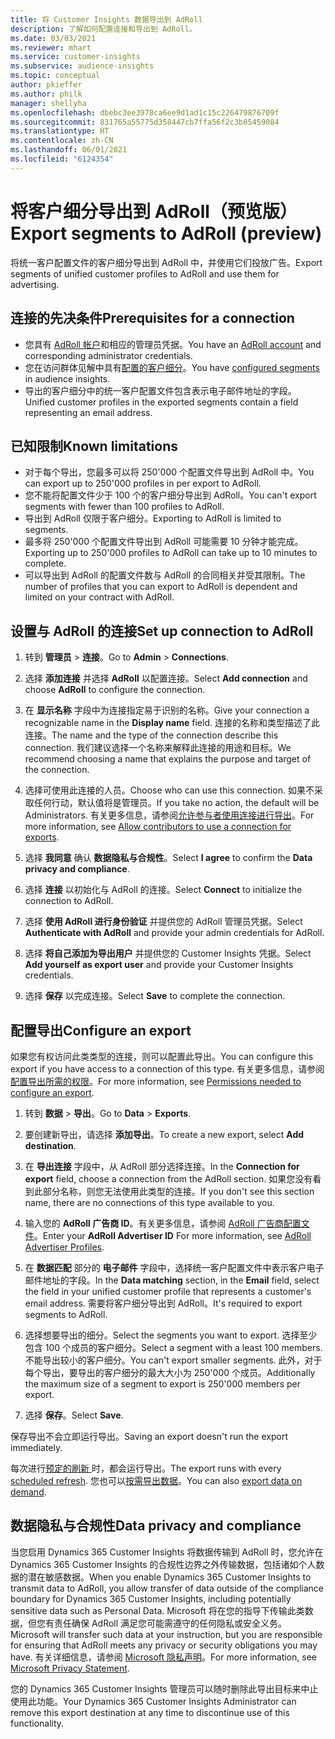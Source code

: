 ```yaml
---
title: 将 Customer Insights 数据导出到 AdRoll
description: 了解如何配置连接和导出到 AdRoll。
ms.date: 03/03/2021
ms.reviewer: mhart
ms.service: customer-insights
ms.subservice: audience-insights
ms.topic: conceptual
author: pkieffer
ms.author: philk
manager: shellyha
ms.openlocfilehash: dbebc3ee3978ca6ee9d1ad1c15c226479876709f
ms.sourcegitcommit: 831765a55775d358447cb7ffa56f2c3b85459084
ms.translationtype: HT
ms.contentlocale: zh-CN
ms.lasthandoff: 06/01/2021
ms.locfileid: "6124354"
---
```

# <a name="export-segments-to-adroll-preview"></a><span data-ttu-id="74ced-103">将客户细分导出到 AdRoll（预览版）</span><span class="sxs-lookup"><span data-stu-id="74ced-103">Export segments to AdRoll (preview)</span></span>

<span data-ttu-id="74ced-104">将统一客户配置文件的客户细分导出到 AdRoll 中，并使用它们投放广告。</span><span class="sxs-lookup"><span data-stu-id="74ced-104">Export segments of unified customer profiles to AdRoll and use them for advertising.</span></span> 

## <a name="prerequisites-for-a-connection"></a><span data-ttu-id="74ced-105">连接的先决条件</span><span class="sxs-lookup"><span data-stu-id="74ced-105">Prerequisites for a connection</span></span>

-   <span data-ttu-id="74ced-106">您具有 [AdRoll 帐户](https://www.adroll.com/)和相应的管理员凭据。</span><span class="sxs-lookup"><span data-stu-id="74ced-106">You have an [AdRoll account](https://www.adroll.com/) and corresponding administrator credentials.</span></span>
-   <span data-ttu-id="74ced-107">您在访问群体见解中具有[配置的客户细分](segments.md)。</span><span class="sxs-lookup"><span data-stu-id="74ced-107">You have [configured segments](segments.md) in audience insights.</span></span>
-   <span data-ttu-id="74ced-108">导出的客户细分中的统一客户配置文件包含表示电子邮件地址的字段。</span><span class="sxs-lookup"><span data-stu-id="74ced-108">Unified customer profiles in the exported segments contain a field representing an email address.</span></span>

## <a name="known-limitations"></a><span data-ttu-id="74ced-109">已知限制</span><span class="sxs-lookup"><span data-stu-id="74ced-109">Known limitations</span></span>

- <span data-ttu-id="74ced-110">对于每个导出，您最多可以将 250'000 个配置文件导出到 AdRoll 中。</span><span class="sxs-lookup"><span data-stu-id="74ced-110">You can export up to 250'000 profiles in per export to AdRoll.</span></span>
- <span data-ttu-id="74ced-111">您不能将配置文件少于 100 个的客户细分导出到 AdRoll。</span><span class="sxs-lookup"><span data-stu-id="74ced-111">You can't export segments with fewer than 100 profiles to AdRoll.</span></span> 
- <span data-ttu-id="74ced-112">导出到 AdRoll 仅限于客户细分。</span><span class="sxs-lookup"><span data-stu-id="74ced-112">Exporting to AdRoll is limited to segments.</span></span>
- <span data-ttu-id="74ced-113">最多将 250'000 个配置文件导出到 AdRoll 可能需要 10 分钟才能完成。</span><span class="sxs-lookup"><span data-stu-id="74ced-113">Exporting up to 250'000 profiles to AdRoll can take up to 10 minutes to complete.</span></span> 
- <span data-ttu-id="74ced-114">可以导出到 AdRoll 的配置文件数与 AdRoll 的合同相关并受其限制。</span><span class="sxs-lookup"><span data-stu-id="74ced-114">The number of profiles that you can export to AdRoll is dependent and limited on your contract with AdRoll.</span></span>

## <a name="set-up-connection-to-adroll"></a><span data-ttu-id="74ced-115">设置与 AdRoll 的连接</span><span class="sxs-lookup"><span data-stu-id="74ced-115">Set up connection to AdRoll</span></span>

1. <span data-ttu-id="74ced-116">转到 **管理员** > **连接**。</span><span class="sxs-lookup"><span data-stu-id="74ced-116">Go to **Admin** > **Connections**.</span></span>

1. <span data-ttu-id="74ced-117">选择 **添加连接** 并选择 **AdRoll** 以配置连接。</span><span class="sxs-lookup"><span data-stu-id="74ced-117">Select **Add connection** and choose **AdRoll** to configure the connection.</span></span>

1. <span data-ttu-id="74ced-118">在 **显示名称** 字段中为连接指定易于识别的名称。</span><span class="sxs-lookup"><span data-stu-id="74ced-118">Give your connection a recognizable name in the **Display name** field.</span></span> <span data-ttu-id="74ced-119">连接的名称和类型描述了此连接。</span><span class="sxs-lookup"><span data-stu-id="74ced-119">The name and the type of the connection describe this connection.</span></span> <span data-ttu-id="74ced-120">我们建议选择一个名称来解释此连接的用途和目标。</span><span class="sxs-lookup"><span data-stu-id="74ced-120">We recommend choosing a name that explains the purpose and target of the connection.</span></span>

1. <span data-ttu-id="74ced-121">选择可使用此连接的人员。</span><span class="sxs-lookup"><span data-stu-id="74ced-121">Choose who can use this connection.</span></span> <span data-ttu-id="74ced-122">如果不采取任何行动，默认值将是管理员。</span><span class="sxs-lookup"><span data-stu-id="74ced-122">If you take no action, the default will be Administrators.</span></span> <span data-ttu-id="74ced-123">有关更多信息，请参阅[允许参与者使用连接进行导出](connections.md#allow-contributors-to-use-a-connection-for-exports)。</span><span class="sxs-lookup"><span data-stu-id="74ced-123">For more information, see [Allow contributors to use a connection for exports](connections.md#allow-contributors-to-use-a-connection-for-exports).</span></span>

1. <span data-ttu-id="74ced-124">选择 **我同意** 确认 **数据隐私与合规性**。</span><span class="sxs-lookup"><span data-stu-id="74ced-124">Select **I agree** to confirm the **Data privacy and compliance**.</span></span>

1. <span data-ttu-id="74ced-125">选择 **连接** 以初始化与 AdRoll 的连接。</span><span class="sxs-lookup"><span data-stu-id="74ced-125">Select **Connect** to initialize the connection to AdRoll.</span></span>

1. <span data-ttu-id="74ced-126">选择 **使用 AdRoll 进行身份验证** 并提供您的 AdRoll 管理员凭据。</span><span class="sxs-lookup"><span data-stu-id="74ced-126">Select **Authenticate with AdRoll** and provide your admin credentials for AdRoll.</span></span> 

1. <span data-ttu-id="74ced-127">选择 **将自己添加为导出用户** 并提供您的 Customer Insights 凭据。</span><span class="sxs-lookup"><span data-stu-id="74ced-127">Select **Add yourself as export user** and provide your Customer Insights credentials.</span></span>

1. <span data-ttu-id="74ced-128">选择 **保存** 以完成连接。</span><span class="sxs-lookup"><span data-stu-id="74ced-128">Select **Save** to complete the connection.</span></span>

## <a name="configure-an-export"></a><span data-ttu-id="74ced-129">配置导出</span><span class="sxs-lookup"><span data-stu-id="74ced-129">Configure an export</span></span>

<span data-ttu-id="74ced-130">如果您有权访问此类类型的连接，则可以配置此导出。</span><span class="sxs-lookup"><span data-stu-id="74ced-130">You can configure this export if you have access to a connection of this type.</span></span> <span data-ttu-id="74ced-131">有关更多信息，请参阅[配置导出所需的权限](export-destinations.md#set-up-a-new-export)。</span><span class="sxs-lookup"><span data-stu-id="74ced-131">For more information, see [Permissions needed to configure an export](export-destinations.md#set-up-a-new-export).</span></span>

1. <span data-ttu-id="74ced-132">转到 **数据** > **导出**。</span><span class="sxs-lookup"><span data-stu-id="74ced-132">Go to **Data** > **Exports**.</span></span>

1. <span data-ttu-id="74ced-133">要创建新导出，请选择 **添加导出**。</span><span class="sxs-lookup"><span data-stu-id="74ced-133">To create a new export, select **Add destination**.</span></span>

1. <span data-ttu-id="74ced-134">在 **导出连接** 字段中，从 AdRoll 部分选择连接。</span><span class="sxs-lookup"><span data-stu-id="74ced-134">In the **Connection for export** field, choose a connection from the AdRoll section.</span></span> <span data-ttu-id="74ced-135">如果您没有看到此部分名称，则您无法使用此类型的连接。</span><span class="sxs-lookup"><span data-stu-id="74ced-135">If you don't see this section name, there are no connections of this type available to you.</span></span>

1. <span data-ttu-id="74ced-136">输入您的 **AdRoll 广告商 ID**。有关更多信息，请参阅 [AdRoll 广告商配置文件](https://help.adroll.com/hc/articles/212011838-Advertiser-Profiles)。</span><span class="sxs-lookup"><span data-stu-id="74ced-136">Enter your **AdRoll Advertiser ID** For more information, see [AdRoll Advertiser Profiles](https://help.adroll.com/hc/articles/212011838-Advertiser-Profiles).</span></span>

3. <span data-ttu-id="74ced-137">在 **数据匹配** 部分的 **电子邮件** 字段中，选择统一客户配置文件中表示客户电子邮件地址的字段。</span><span class="sxs-lookup"><span data-stu-id="74ced-137">In the **Data matching** section, in the **Email** field, select the field in your unified customer profile that represents a customer's email address.</span></span> <span data-ttu-id="74ced-138">需要将客户细分导出到 AdRoll。</span><span class="sxs-lookup"><span data-stu-id="74ced-138">It's required to export segments to AdRoll.</span></span>

1. <span data-ttu-id="74ced-139">选择想要导出的细分。</span><span class="sxs-lookup"><span data-stu-id="74ced-139">Select the segments you want to export.</span></span> <span data-ttu-id="74ced-140">选择至少包含 100 个成员的客户细分。</span><span class="sxs-lookup"><span data-stu-id="74ced-140">Select a segment with a least 100 members.</span></span> <span data-ttu-id="74ced-141">不能导出较小的客户细分。</span><span class="sxs-lookup"><span data-stu-id="74ced-141">You can't export smaller segments.</span></span> <span data-ttu-id="74ced-142">此外，对于每个导出，要导出的客户细分的最大大小为 250'000 个成员。</span><span class="sxs-lookup"><span data-stu-id="74ced-142">Additionally the maximum size of a segment to export is 250'000 members per export.</span></span> 

1. <span data-ttu-id="74ced-143">选择 **保存**。</span><span class="sxs-lookup"><span data-stu-id="74ced-143">Select **Save**.</span></span>

<span data-ttu-id="74ced-144">保存导出不会立即运行导出。</span><span class="sxs-lookup"><span data-stu-id="74ced-144">Saving an export doesn't run the export immediately.</span></span>

<span data-ttu-id="74ced-145">每次进行[预定的刷新 ](system.md#schedule-tab)时，都会运行导出。</span><span class="sxs-lookup"><span data-stu-id="74ced-145">The export runs with every [scheduled refresh](system.md#schedule-tab).</span></span> <span data-ttu-id="74ced-146">您也可以[按需导出数据](export-destinations.md#run-exports-on-demand)。</span><span class="sxs-lookup"><span data-stu-id="74ced-146">You can also [export data on demand](export-destinations.md#run-exports-on-demand).</span></span> 


## <a name="data-privacy-and-compliance"></a><span data-ttu-id="74ced-147">数据隐私与合规性</span><span class="sxs-lookup"><span data-stu-id="74ced-147">Data privacy and compliance</span></span>

<span data-ttu-id="74ced-148">当您启用 Dynamics 365 Customer Insights 将数据传输到 AdRoll 时，您允许在 Dynamics 365 Customer Insights 的合规性边界之外传输数据，包括诸如个人数据的潜在敏感数据。</span><span class="sxs-lookup"><span data-stu-id="74ced-148">When you enable Dynamics 365 Customer Insights to transmit data to AdRoll, you allow transfer of data outside of the compliance boundary for Dynamics 365 Customer Insights, including potentially sensitive data such as Personal Data.</span></span> <span data-ttu-id="74ced-149">Microsoft 将在您的指导下传输此类数据，但您有责任确保 AdRoll 满足您可能需遵守的任何隐私或安全义务。</span><span class="sxs-lookup"><span data-stu-id="74ced-149">Microsoft will transfer such data at your instruction, but you are responsible for ensuring that AdRoll meets any privacy or security obligations you may have.</span></span> <span data-ttu-id="74ced-150">有关详细信息，请参阅 [Microsoft 隐私声明](https://go.microsoft.com/fwlink/?linkid=396732)。</span><span class="sxs-lookup"><span data-stu-id="74ced-150">For more information, see [Microsoft Privacy Statement](https://go.microsoft.com/fwlink/?linkid=396732).</span></span>

<span data-ttu-id="74ced-151">您的 Dynamics 365 Customer Insights 管理员可以随时删除此导出目标来中止使用此功能。</span><span class="sxs-lookup"><span data-stu-id="74ced-151">Your Dynamics 365 Customer Insights Administrator can remove this export destination at any time to discontinue use of this functionality.</span></span>
